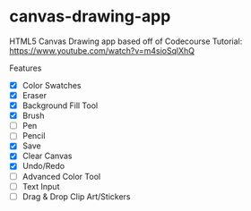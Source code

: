 # canvas-drawing-app
HTML5 Canvas Drawing app based off of Codecourse Tutorial: https://www.youtube.com/watch?v=m4sioSqlXhQ


Features

- [x] Color Swatches
- [x] Eraser
- [x] Background Fill Tool
- [x] Brush
- [ ] Pen
- [ ] Pencil
- [x] Save
- [x] Clear Canvas
- [x] Undo/Redo
- [ ] Advanced Color Tool
- [ ] Text Input
- [ ] Drag & Drop Clip Art/Stickers
